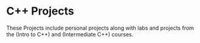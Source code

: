 # C++ Projects
These Projects include personal projects along with labs and projects from the (Intro to C++) and (Intermediate C++) courses.

